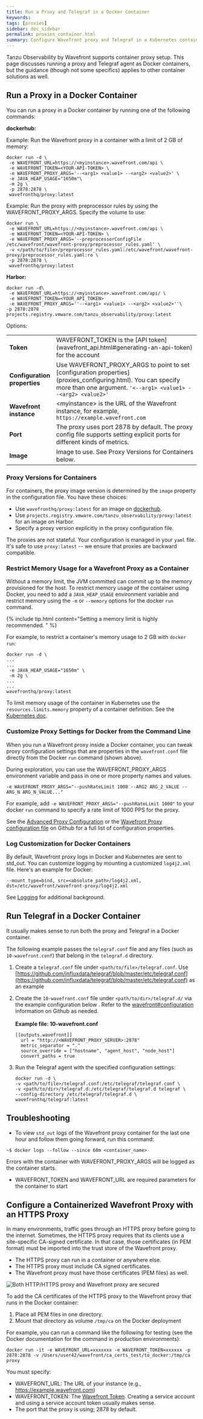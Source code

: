 ```yaml
---
title: Run a Proxy and Telegraf in a Docker Container
keywords:
tags: [proxies]
sidebar: doc_sidebar
permalink: proxies_container.html
summary: Configure Wavefront proxy and Telegraf in a Kubernetes container
---
```

Tanzu Observability by Wavefront supports container proxy setup. This page discusses running a proxy and Telegraf agent as Docker containers, but the guidance (though not some specifics) applies to other container solutions as well.

## Run a Proxy in a Docker Container

You can run a proxy in a Docker container by running one of the following commands:

**dockerhub:**

Example: Run the Wavefront proxy in a container with a limit of 2 GB of memory:

```
docker run -d \
 -e WAVEFRONT_URL=https://<myinstance>.wavefront.com/api \
 -e WAVEFRONT_TOKEN=<YOUR-API-TOKEN> \
 -e WAVEFRONT_PROXY_ARGS='--<arg1> <value1> --<arg2> <value2>' \
 -e JAVA_HEAP_USAGE="1650m"\
 -m 2g \
 -p 2878:2878 \
 wavefronthq/proxy:latest
```

Example: Run the proxy with preprocessor rules by using the WAVEFRONT_PROXY_ARGS. Specify the volume to use:

```
docker run \
 -e WAVEFRONT_URL=https://<myinstance>.wavefront.com/api \
 -e WAVEFRONT_TOKEN=<YOUR-API-TOKEN> \
 -e WAVEFRONT_PROXY_ARGS='--preprocessorConfigFile /etc/wavefront/wavefront-proxy/preprocessor_rules.yaml' \
 -v </path/to/file>/preprocessor_rules.yaml:/etc/wavefront/wavefront-proxy/preprocessor_rules.yaml:ro \
 -p 2878:2878 \
 wavefronthq/proxy:latest
 ```

**Harbor:**
```
docker run -d\
 -e WAVEFRONT_URL=https://<myinstance>.wavefront.com/api/ \
 -e WAVEFRONT_TOKEN=<YOUR_API_TOKEN>
 -e WAVEFRONT_PROXY_ARGS=''--<arg1> <value1> --<arg2> <value2>''\
-p 2878:2878 projects.registry.vmware.com/tanzu_observability/proxy:latest
```

Options:

<table style="width: 100%;">
<tbody>
<tr>
<td width="20%"><strong>Token</strong></td>
<td width="80%" markdown="span">WAVEFRONT_TOKEN is the [API token](wavefront_api.html#generating-an-api-token) for the account</td>
</tr>
<tr>
<td width="20%"><strong>Configuration properties</strong></td>
<td width="80%" markdown="span">Use WAVEFRONT_PROXY_ARGS to point to set [configuration properties](proxies_configuring.html). You can specify more than one argument. <code>'&lt;--arg1&gt; &lt;value1&gt; --&lt;arg2&gt; &lt;value2&gt;'</code> </td>
</tr>
<tr>
<td width="20%"><strong>Wavefront instance</strong></td>
<td width="80%" markdown="span">&lt;myinstance&gt; is the URL of the Wavefront instance, for example, <code>https://example.wavefront.com</code></td>
</tr>
<tr>
<td width="20%"><strong>Port</strong></td>
<td width="80%" markdown="span">The proxy uses port 2878 by default. The proxy config file supports setting explicit ports for different kinds of metrics.</td>
</tr>
<tr>
<td width="20%"><strong>Image</strong></td>
<td width="80%" markdown="span">Image to use. See Proxy Versions for Containers below.</td>
</tr>
</tbody>
</table>


### Proxy Versions for Containers

For containers, the proxy image version is determined by the `image` property in the configuration file. You have these choices:
* Use `wavefronthq/proxy:latest` for an image on [dockerhub](https://hub.docker.com/r/wavefronthq/proxy).
* Use `projects.registry.vmware.com/tanzu_observability/proxy:latest` for an image on Harbor.
* Specify a proxy version explicitly in the proxy configuration file.

The proxies are not stateful. Your configuration is managed in your `yaml` file. It's safe to use  `proxy:latest` -- we ensure that proxies are backward compatible.

### Restrict Memory Usage for a Wavefront Proxy as a Container

Without a memory limit, the JVM committed can commit up to the memory provisioned for the host. To restrict memory usage of the container using Docker, you need to add a `JAVA_HEAP_USAGE` environment variable and restrict memory using the `-m` or `--memory` options for the docker `run` command.

{% include tip.html content="Setting a memory limit is highly recommended. " %}

For example, to restrict a container's memory usage to 2 GB with `docker run`:
```
docker run -d \
...
...
 -e JAVA_HEAP_USAGE="1650m" \
 -m 2g \
...
...
wavefronthq/proxy:latest
```

To limit memory usage of the container in Kubernetes use the `resources.limits.memory` property of a container definition. See the [Kubernetes doc](https://kubernetes.io/docs/tasks/configure-pod-container/assign-memory-resource/).

### Customize Proxy Settings for Docker from the Command Line

When you run a Wavefront proxy inside a Docker container, you can tweak proxy configuration settings that are properties in the `wavefront.conf` file directly from the Docker `run` command (shown above).

During exploration, you can use the WAVEFRONT_PROXY_ARGS environment variable and pass in one or more property names and values.

```
-e WAVEFRONT_PROXY_ARGS="--pushRateLimit 1000 --ARG2 ARG_2_VALUE --ARG_N ARG_N_VALUE..."
```

For example, add `-e WAVEFRONT_PROXY_ARGS="--pushRateLimit 1000"` to your docker `run` command to specify a rate limit of 1000 PPS for the proxy.

See the [Advanced Proxy Configuration](proxies_configuring.html) or the [Wavefront Proxy configuration file](https://github.com/wavefrontHQ/java/blob/master/pkg/etc/wavefront/wavefront-proxy/wavefront.conf.default) on Github for a full list of configuration properties.

### Log Customization for Docker Containers

By default, Wavefront proxy logs in Docker and Kubernetes are sent to std_out. You can customize logging by mounting a customized `log4j2.xml` file. Here's an example for Docker:

```
--mount type=bind, src=<absolute_path>/log4j2.xml, dst=/etc/wavefront/wavefront-proxy/log4j2.xml
```

See [Logging](proxies_configuring.html#logging) for additional background.

## Run Telegraf in a Docker Container

It usually makes sense to run both the proxy and Telegraf in a Docker container.

The following example passes the `telegraf.conf` file and any files (such as `10-wavefront.conf`) that belong in the `telegraf.d` directory.
​
1. Create a `telegraf.conf` file under `<path/to/file>/telegraf.conf`. Use  [https://github.com/influxdata/telegraf/blob/master/etc/telegraf.conf](https://github.com/influxdata/telegraf/blob/master/etc/telegraf.conf) as an example
2. Create the `10-wavefront.conf` file under `<path/to/dir>/telegraf.d/` via the example configuration below . Refer to the  [wavefront#configuration](https://github.com/influxdata/telegraf/tree/master/plugins/outputs/wavefront#configuration) information on Github as needed.
​<br/><br/>
  **Example file: 10-wavefront.conf**
	```
	[[outputs.wavefront]]
	  url = "http://<WAVEFRONT_PROXY_SERVER>:2878"
	  metric_separator = "."
	  source_override = ["hostname", "agent_host", "node_host"]
	  convert_paths = true
	```
3. Run the Telegraf agent with the specified configuration settings:


    ```
    docker run -d \
    -v <path/to/file>/telegraf.conf:/etc/telegraf/telegraf.conf \
    -v <path/to/dir>/telegraf.d:/etc/telegraf/telegraf.d telegraf \
    --config-directory /etc/telegraf/telegraf.d \
    wavefronthq/telegraf:latest
    ```

## Troubleshooting

* To view `std_out` logs of the Wavefront proxy container for the last one hour and follow them going forward, run this command:
```
~$ docker logs --follow --since 60m <container_name>
```
Errors with the container with WAVEFRONT_PROXY_ARGS will be logged as the container starts.

* WAVEFRONT_TOKEN and WAVEFRONT_URL are required parameters for the container to start

## Configure a Containerized Wavefront Proxy with an HTTPS Proxy

In many environments, traffic goes through an HTTPS proxy before going to the internet. Sometimes, the HTTPS proxy requires that its clients use a site-specific CA-signed certificate. In that case, those certificates (in PEM format) must be imported into the trust store of the Wavefront proxy.

* The HTTPS proxy can run in a container or anywhere else.
* The HTTPS proxy must include CA signed certificates.
* The Wavefront proxy must have those certificates (PEM files) as well.

![Both HTTP/HTTPS proxy and Wavefront proxy are secured](images/proxy_and_proxy.png)


To add the CA certificates of the HTTPS proxy to the Wavefront proxy that runs in the Docker container:

1. Place all PEM files in one directory.
2. Mount that directory as volume `/tmp/ca` on the Docker deployment

For example, you can run a command like the following for testing (see the Docker documentation for the command in production environments):
```
docker run -it -e WAVEFRONT_URL=xxxxxxx -e WAVEFRONT_TOKEN=xxxxxx -p 2878:2878 -v /Users/user42/wavefront/ca_certs_test/to_docker:/tmp/ca proxy
```


You must specify:
* WAVEFRONT_URL: The URL of your instance (e.g., https://example.wavefront.com)
* WAVEFRONT_TOKEN: The [Wavefront Token](wavefront_api.html#generating-an-api-token). Creating a service account and using a service account token usually makes sense.
* The port that the proxy is using; 2878 by default.
